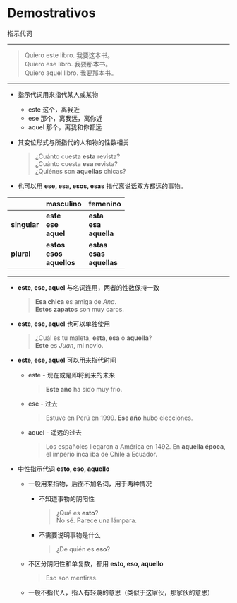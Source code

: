 # Demostrativos
指示代词

----

> Quiero este libro. 我要这本书。<br>
> Quiero ese libro. 我要那本书。<br>
> Quiero aquel libro. 我要那本书。<br>

-----

- 指示代词用来指代某人或某物
  - este 这个，离我近
  - ese 那个，离我远，离你近
  - aquel 那个，离我和你都远
- 其变位形式与所指代的人和物的性数相关
  > ¿Cuánto cuesta __esta__ revista? <br>
  > ¿Cuánto cuesta __esa__ revista? <br>
  > ¿Quiénes son __aquellas__ chicas? <br>

- 也可以用 **ese, esa, esos, esas** 指代离说话双方都远的事物。

| | masculino | femenino |
| --- | --- | --- |
| **singular** | **este** <br> **ese** <br> **aquel** | **esta** <br> **esa** <br> **aquella** |
| **plural** | **estos** <br> **esos** <br> **aquellos** | **estas**　<br> **esas** <br> **aquellas** |

-----

- **este, ese, aquel** 与名词连用，两者的性数保持一致
  > **Esa chica** es amiga de _Ana_. <br>
  > **Estos zapatos** son muy caros.

- **este, ese, aquel** 也可以单独使用
  > ¿Cuál es tu maleta, **esta, esa** o **aquella**? <br>
  > **Este** es _Juan_, mi novio.


- **este, ese, aquel** 可以用来指代时间
  - este - 现在或是即将到来的未来
    > **Este año** ha sido muy frío.

  - ese - 过去
    > Estuve en Perú en 1999. **Ese año** hubo elecciones.

  - aquel - 遥远的过去
    > Los españoles llegaron a América en 1492. En **aquella época**, el imperio inca iba de Chile a Ecuador.

- 中性指示代词 **esto, eso, aquello**
  - 一般用来指物，后面不加名词，用于两种情况
    - 不知道事物的阴阳性
      > ¿Qué es **esto**? <br>
      > No sé. Parece una lámpara.

    - 不需要说明事物是什么
      > ¿De quién es **eso**?

  - 不区分阴阳性和单复数，都用 **esto, eso, aquello**
    > Eso son mentiras.

  - 一般不指代人，指人有轻蔑的意思（类似于这家伙，那家伙的意思）
